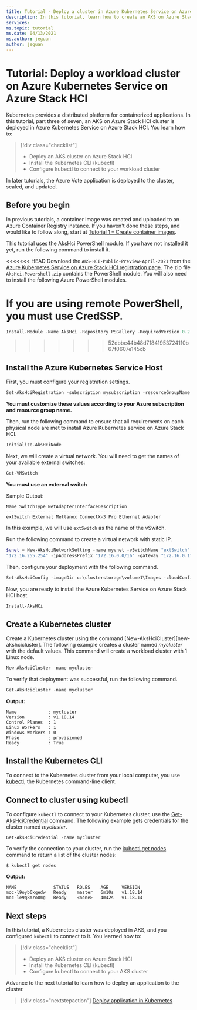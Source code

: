 ```yaml
---
title: Tutorial - Deploy a cluster in Azure Kubernetes Service on Azure Stack HCI
description: In this tutorial, learn how to create an AKS on Azure Stack HCI cluster and to use kubectl to connect to the Kubernetes master node.
services: 
ms.topic: tutorial
ms.date: 04/13/2021
ms.author: jeguan
author: jeguan
---
```


# Tutorial: Deploy a workload cluster on Azure Kubernetes Service on Azure Stack HCI

Kubernetes provides a distributed platform for containerized applications. In this tutorial, part three of seven, an AKS on Azure Stack HCI cluster is deployed in Azure Kubernetes Service on Azure Stack HCI. You learn how to:

> [!div class="checklist"]
> * Deploy an AKS cluster on Azure Stack HCI 
> * Install the Kubernetes CLI (kubectl)
> * Configure kubectl to connect to your workload cluster

In later tutorials, the Azure Vote application is deployed to the cluster, scaled, and updated.

## Before you begin

In previous tutorials, a container image was created and uploaded to an Azure Container Registry instance. If you haven't done these steps, and would like to follow along, start at [Tutorial 1 – Create container images](tutorial-kubernetes-prepare-application.md).

This tutorial uses the AksHci PowerShell module. If you have not installed it yet, run the following command to install it.

<<<<<<< HEAD
Download the `AKS-HCI-Public-Preview-April-2021` from the [Azure Kubernetes Service on Azure Stack HCI registration page](https://aka.ms/AKS-HCI-Evaluate). The zip file `AksHci.Powershell.zip` contains the PowerShell module. You will also need to install the following Azure PowerShell modules.

**If you are using remote PowerShell, you must use CredSSP.** 
=======
```powershell
Install-Module -Name AksHci -Repository PSGallery -RequiredVersion 0.2.28
```
>>>>>>> 52dbbe44b48d71841953724110b67f0607e145cb

## Install the Azure Kubernetes Service Host

First, you must configure your registration settings.

```powershell
Set-AksHciRegistration -subscription mysubscription -resourceGroupName myresourcegroup
```

**You must customize these values according to your Azure subscription and resource group name.**

Then, run the following command to ensure that all requirements on each physical node are met to install Azure Kubernetes service on Azure Stack HCI.

```powershell
Initialize-AksHciNode
```

Next, we will create a virtual network. You will need to get the names of your available external switches:

```powershell
Get-VMSwitch
```

**You must use an external switch**

Sample Output:
```output
Name SwitchType NetAdapterInterfaceDescription
---- ---------- ------------------------------
extSwitch External Mellanox ConnectX-3 Pro Ethernet Adapter
```

In this example, we will use `extSwitch` as the name of the vSwitch.

Run the following command to create a virtual network with static IP.

```powershell
$vnet = New-AksHciNetworkSetting -name myvnet -vSwitchName "extSwitch" -macPoolName myMacPool -k8sNodeIpPoolStart "172.16.10.0" -k8sNodeIpPoolEnd "172.16.10.255" -vipPoolStart "172.16.255.0" -vipPoolEnd
"172.16.255.254" -ipAddressPrefix "172.16.0.0/16" -gateway "172.16.0.1" -dnsServers "172.16.0.1" -vlanId 9
```

Then, configure your deployment with the following command.

```powershell
Set-AksHciConfig -imageDir c:\clusterstorage\volume1\Images -cloudConfigLocation c:\clusterstorage\volume1\Config -vnet $vnet -cloudservicecidr "172.16.10.10/16" 
```

Now, you are ready to install the Azure Kubernetes Service on Azure Stack HCI host.

```powershell
Install-AksHCi
```

## Create a Kubernetes cluster

Create a Kubernetes cluster using the command [New-AksHciCluster][new-akshcicluster]. The following example creates a cluster named *mycluster* with the default values. This command will create a workload cluster with 1 Linux node.

```powershell
New-AksHciCluster -name mycluster
```

To verify that deployment was successful, run the following command.

```powershell
Get-AksHcicluster -name mycluster
```

**Output:**
```
Name            : mycluster
Version         : v1.18.14
Control Planes  : 1
Linux Workers   : 1
Windows Workers : 0
Phase           : provisioned
Ready           : True

```

## Install the Kubernetes CLI

To connect to the Kubernetes cluster from your local computer, you use [kubectl][kubectl], the Kubernetes command-line client.


## Connect to cluster using kubectl

To configure `kubectl` to connect to your Kubernetes cluster, use the [Get-AksHciCredential](get-akshcicredential.md) command. The following example gets credentials for the cluster named *mycluster*.

```powershell
Get-AksHciCredential -name mycluster
```

To verify the connection to your cluster, run the [kubectl get nodes][kubectl-get] command to return a list of the cluster nodes:

```
$ kubectl get nodes
```

**Output:**
```
NAME              STATUS   ROLES    AGE     VERSION
moc-l9oyb6kgedw   Ready    master   6m10s   v1.18.14
moc-le9q8mro8mg   Ready    <none>   4m42s   v1.18.14
```

## Next steps

In this tutorial, a Kubernetes cluster was deployed in AKS, and you configured `kubectl` to connect to it. You learned how to:

> [!div class="checklist"]
> * Deploy an AKS cluster on Azure Stack HCI
> * Install the Kubernetes CLI (kubectl)
> * Configure kubectl to connect to your AKS cluster

Advance to the next tutorial to learn how to deploy an application to the cluster.

> [!div class="nextstepaction"]
> [Deploy application in Kubernetes](tutorial-kubernetes-deploy-application.md)

<!-- LINKS - external -->
[kubectl]: https://kubernetes.io/docs/user-guide/kubectl/
[kubectl-get]: https://kubernetes.io/docs/reference/generated/kubectl/kubectl-commands#get

<!-- LINKS - internal -->

